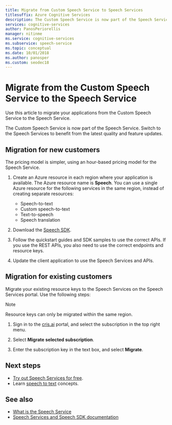 ```yaml
---
title: Migrate from Custom Speech Service to Speech Services
titlesuffix: Azure Cognitive Services
description: The Custom Speech Service is now part of the Speech Services. Switch to the Speech Services to benefit from the latest quality and feature updates.
services: cognitive-services
author: PanosPeriorellis
manager: nitinme
ms.service: cognitive-services
ms.subservice: speech-service
ms.topic: conceptual
ms.date: 10/01/2018
ms.author: panosper
ms.custom: seodec18
---
```

# Migrate from the Custom Speech Service to the Speech Service

Use this article to migrate your applications from the Custom Speech Service to the Speech Service.

The Custom Speech Service is now part of the Speech Service. Switch to the Speech Services to benefit from the latest quality and feature updates.

## Migration for new customers

The pricing model is simpler, using an hour-based pricing model for the Speech Service.  

1. Create an Azure resource in each region where your application is available. The Azure resource name is **Speech**. You can use a single Azure resource for the following services in the same region, instead of creating separate resources:

    * Speech-to-text
    * Custom speech-to-text
    * Text-to-speech
    * Speech translation

2. Download the [Speech SDK](speech-sdk.md).

3. Follow the quickstart guides and SDK samples to use the correct APIs. If you use the REST APIs, you also need to use the correct endpoints and resource keys.

4. Update the client application to use the Speech Services and APIs.

## Migration for existing customers

Migrate your existing resource keys to the Speech Services on the Speech Services portal. Use the following steps:

> [!NOTE]
> Resource keys can only be migrated within the same region.

1. Sign in to the [cris.ai](https://www.cris.ai) portal, and select the subscription in the top right menu.

2. Select **Migrate selected subscription**.

3. Enter the subscription key in the text box, and select **Migrate**.

## Next steps

* [Try out Speech Services for free](get-started.md).
* Learn [speech to text](./speech-to-text.md) concepts.

## See also

* [What is the Speech Service](overview.md)
* [Speech Services and Speech SDK documentation](speech-sdk.md#get-the-sdk)

